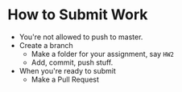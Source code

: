 # How to Submit Work

* You're not allowed to push to master.
* Create a branch
    * Make a folder for your assignment, say `HW2`
    * Add, commit, push stuff.
* When you're ready to submit
    * Make a Pull Request 